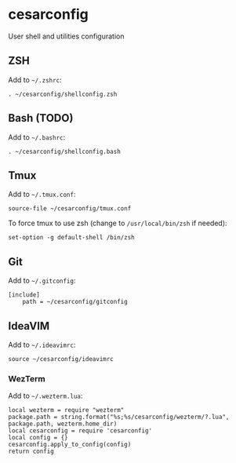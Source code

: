 # cesarconfig
User shell and utilities configuration

## ZSH
Add to `~/.zshrc`:
```
. ~/cesarconfig/shellconfig.zsh
```

## Bash (TODO)
Add to `~/.bashrc`:
```
. ~/cesarconfig/shellconfig.bash
```

## Tmux
Add to `~/.tmux.conf`:
```
source-file ~/cesarconfig/tmux.conf
```

To force tmux to use zsh (change to `/usr/local/bin/zsh` if needed):
```
set-option -g default-shell /bin/zsh
```


## Git
Add to `~/.gitconfig`:
```
[include]
    path = ~/cesarconfig/gitconfig
```

## IdeaVIM
Add to `~/.ideavimrc`:
```
source ~/cesarconfig/ideavimrc
```

### WezTerm
Add to `~/.wezterm.lua`:
```
local wezterm = require "wezterm"
package.path = string.format("%s;%s/cesarconfig/wezterm/?.lua", package.path, wezterm.home_dir)
local cesarconfig = require 'cesarconfig'
local config = {}
cesarconfig.apply_to_config(config)
return config
```
